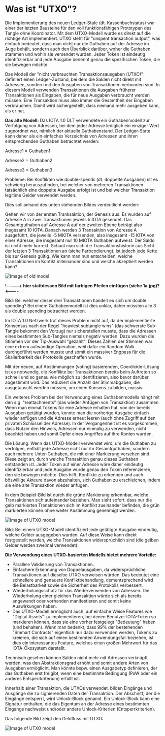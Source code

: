 <!--
---article_info
title: Was ist "UTXO"?
author: [author_1]
reviews: [Doenermaker, DanieKrie]
---
-->

# Was ist "UTXO"?

Die Implementierung des neuen Ledger-State (dt. Kassenbuchstatus) war einer der letzten Bausteine für den voll funktionsfähigen Prototypen des Tangle ohne Koordinator. Mit dem UTXO-Modell wurde es direkt auf die richtige Art implementiert. UTXO steht für "unspent transaction output", was einfach bedeutet, dass man nicht nur die Guthaben auf der Adresse im Auge behält, sondern auch den Überblick darüber, woher die Guthaben stammen und wohin sie versendet wurden. Jeder Token ist eindeutig identifizierbar und jede Ausgabe benennt genau die spezifischen Token, die sie bewegen möchte.

Das Modell der "nicht verbrauchten Transaktionsausgaben (UTXO)" definiert einen Ledger-Zustand, bei dem die Salden nicht direkt mit Adressen, sondern mit den Ausgaben von Transaktionen verbunden sind. In diesem Modell verwenden Transaktionen die Ausgaben früherer Transaktionen als Eingaben, die für neue Ausgaben verbraucht werden müssen. Eine Transaktion muss also immer die Gesamtheit der Eingaben verbrauchen. Damit wird sichergestellt, dass niemand mehr ausgeben kann, als er hat.


**Das alte Modell:** Das IOTA 1.0 DLT verwendete ein Guthabenmodell zur Verfolgung von Adressen, bei dem jeder Adresse lediglich ein einziger Wert zugeordnet war, nämlich der aktuelle Guthabenstand. Der Ledger-State kann daher als ein einfaches Verzeichnis von Adressen und ihren entsprechenden Guthaben betrachtet werden:

Adresse1 = Guthaben1

Adresse2 = Guthaben2

Adresse3 = Guthaben3 

Probleme: Bei Konflikten wie double-spends (dt. doppelte Ausgaben) ist es schwierig herauszufinden, bei welcher von mehreren Transaktionen tatsächlich eine doppelte Ausgabe erfolgt ist und bei welcher Transaktion legitime Gelder verwendet werden. 

Dies soll anhand des unten stehenden Bildes verdeutlicht werden:

Gehen wir von der ersten Tranksaktion, der Genesis aus. Es wurden auf Adresse A in zwei Transaktionen jeweils 5 IOTA gesendet. Das Gesamtguthaben auf Adresse A auf der zweiten Ebene beträgt also insgesamt 10 IOTA. Danach werden 3 Transaktion von Adresse A ausgeführt, die jeweils -5 MIOTA versenden, also insgesamt -15 IOTA von einer Adresse, die insgesamt nur 10 MIOTA Guthaben aufweist. Der Saldo ist nicht mehr korrekt. Schaut man sich die Transaktionshistorie aus Sicht der letzten 3 Transaktionen an (siehe Farbcodierung), ist jedoch jede Kette bis zur Genesis gültig. Wie kann man nun entscheiden, welche Transaktionen im Konfikt miteinander sind und welche akzeptiert werden kann?

 ![Image of old model](https://iota-einsteiger-guide.de/media/images/1.jpg)
 
 !****-----> hier stattdessen Bild mit farbigen Pfeilen einfügen (siehe 1a.jpg)? <----****

Bild: Bei welcher dieser drei Transaktionen handelt es sich um double spending? Bei einem Guthabenmodell ist dies unklar, daher müssten alle 3 als double spending betrachtet werden.


Im IOTA 1.0 Netzwerk trat dieses Problem nicht auf, da der implementierte Konsensus nach der Regel "heaviest subtangle wins" (das schwerste Sub-Tangle bekommt den Vorzug) nur sicherstellen musste, dass die Adressen eines bestimmten Sub-Tangles niemals negativ werden. Dazu wurden die Stimmen vor der Tip-Auswahl "gezählt". Dieses Zählen der Stimmen war eine extrem aufwändige Operation, weil dafür ein Random Walk durchgeführt werden musste und somit ein massiver Engpass für die Skalierbarkeit des Protokolls geschaffen wurde.

Mit der neuen, auf Abstimmungen (voting) basierenden, Coordicide-Lösung ist es notwendig, die Konflikte bei Transaktionen bereits beim Auftreten so schnell und so genau wie möglich zu identifizieren, also bevor darüber abgestimmt wird. Das reduziert die Anzahl der Stimmabgaben, die ausgetauscht werden müssen, um einen Konsens zu bilden, massiv. 

Ein weiteres Problem bei der Verwendung eines Guthabenmodells hängt mit den s.g. "reattachments" (das wieder Anfügen von Transaktion) zusammen. Wenn man einmal Tokens für eine Adresse erhalten hat, von der bereits Ausgaben getätigt wurden, konnte man die vorherige Ausgabe einfach wieder anfügen und die Adresse erneut leeren (auch ohne Zugriff auf den privaten Schlüssel der Adresse). In der Vergangenheit ist es vorgekommen, dass Nutzer den Hinweis, Adressen nur einmalig zu verwenden, nicht beachtet haben und somit Opfer eines Angriffes auf ihre Konten wurden.

Die Lösung: Wenn das UTXO-Modell verwendet wird, um die Guthaben zu verfolgen, enthält jede Adresse nicht nur ihr Gesamtguthaben, sondern auch mehrere Unter-Guthaben, die mit einer Markierung versehen sind. Diese zeigt an, durch welche Transaktion genau dieses Guthaben entstanden ist. Jeder Token auf einer Adresse wäre daher eindeutig identifizierbar und jede Ausgabe würde genau den Token referenzieren, den sie bewegen möchte. Dies hilft, Konflikte zu erkennen und auch böswillige Akteure davon abzuhalten, sich Guthaben zu erschleichen, indem sie eine alte Transaktion wieder anfügen. 

In dem Beispiel-Bild ist durch die grüne Markierung erkennbar, welche Transaktionen sich aufeinander beziehen. Man sieht sofort, dass nur die gelb markierten Tranaktionen sich im Konflikt zueinander befinden, die grün markierten können ohne weiter Abstimmung genehmigt werden. 

![Image of UTXO model](https://iota-einsteiger-guide.de/media/images/2.jpg)

Bild: Bei einem UTXO-Modell identifiziert jede getätigte Ausgabe eindeutig, welche Gelder ausgegeben wurden. Auf diese Weise kann direkt festgestellt werden, welche Transaktionen widersprüchlich sind (die gelben Gelder werden zweimal verwendet).


**Die Verwendung eines UTXO-basierten Modells bietet mehrere Vorteile:**

- Parallele Validierung von Transaktionen.
- Einfachere Erkennung von Doppelausgaben, da widersprüchliche Transaktionen auf dieselbe UTXO verweisen würden. Das bedeutet eine schnellere und genauere Konfliktbehandlung, dementsprechend wird die Belastbarkeit sowie die Sicherheit des Protokolls verbessert.   
- Wiederholungsschutz für das Wiederverwenden von Adressen. Die Wiederholung einer gleichen Transaktion würde sich als bereits angewandt oder vorhanden manifestieren und somit keine Auswirkungen haben.
- Das UTXO-Modell ermöglicht auch, auf einfache Weise Features wie "Digital Assets" zu implementieren, bei denen Benutzer IOTA-Token so markieren können, dass sie eine vorher festgelegt "Bedeutung" haben (und behalten). Wenn man bedenkt, dass 99% der bestehenden "Smmart Contracts" eigentlich nur dazu verwenden werden, Tokens zu kreieren, die sich auf einen bestimmten Anwendungsfall beziehen, ist dies ein interessantes Feature, welches einen großen Mehrwert für das IOTA-Ökosystem darstellt.


Technisch gesehen können Salden nicht mehr mit Adressen verknüpft werden, was den Abstraktionsgrad erhöht und somit andere Arten von Ausgaben ermöglicht. Man könnte bspw. einen Ausgabetyp definieren, der das Guthaben erst freigibt, wenn eine bestimmte Bedingung (PoW oder ein anderes Entsperrkriterium) erfüllt ist.

Innerhalb einer Transaktion, die UTXOs verwendet, bilden Eingänge und Ausgänge die zu signierenden Daten der Transaktion. Der Abschnitt, der die Eingänge entsperrt, wird Unlock-Block genannt. Ein Unlock-Block kann eine Signatur enthalten, die das Eigentum an der Adresse eines bestimmten Eingangs nachweist und/oder andere Unlock-Kriterien (Entsperrkriterien).

Das folgende Bild zeigt den Geldfluss mit UTXO:

![Image of UTXO model](https://iota-einsteiger-guide.de/media/images/68747470733a2f2f692e696d6775722e636f6d2f6833757866364e2e706e67.png)



